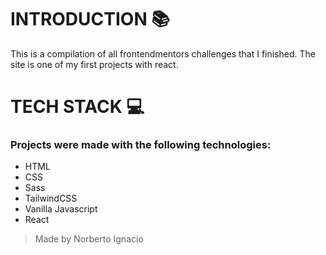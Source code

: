 # INTRODUCTION 📚
This is a compilation of all frontendmentors challenges that I finished. 
The site is one of my first projects with react.

# TECH STACK 💻
### Projects were made with the following technologies:
- HTML
- CSS
- Sass
- TailwindCSS
- Vanilla Javascript
- React

> Made by Norberto Ignacio